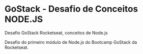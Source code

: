 # GoStack - Desafio de Conceitos NODE.JS
Desafio GoStack Rocketseat, conceitos de Node.js

Desafio do primeiro módulo de Node.js do Bootcamp GoStack da Rocketseat.


